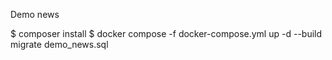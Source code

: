 Demo news

$ composer install
$ docker compose -f docker-compose.yml up -d --build
migrate demo_news.sql
